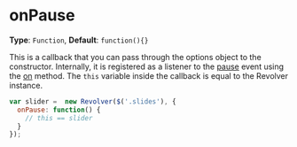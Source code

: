 # onPause

**Type**: `Function`, **Default**: `function(){}`

This is a callback that you can pass through the options object to the constructor. Internally, it is registered as a listener to the [pause](../events/pause.md) event using the [on](../methods/on.md) method. The `this` variable inside the callback is equal to the Revolver instance.

```javascript
var slider =  new Revolver($('.slides'), {
  onPause: function() {
    // this == slider
  }
});
```